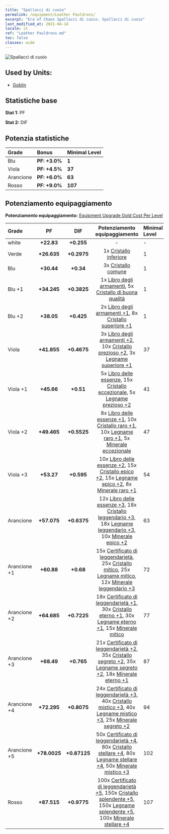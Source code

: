 ```yaml
---
title: "Spallacci di cuoio"
permalink: /equipment/Leather Pauldrons/
excerpt: "Era of Chaos Spallacci di cuoio. Spallacci di cuoio"
last_modified_at: 2021-04-14
locale: it
ref: "Leather Pauldrons.md"
toc: false
classes: wide
---
```


  ![Spallacci di cuoio](/images/e/e_4014.png)

## Used by Units:

* [Goblin](/it/units/Goblin/) 


## Statistiche base
 **Stat 1:** PF

 **Stat 2:** DIF

## Potenzia statistiche

  |     Grade    |   Bonus | Minimal Level | 
  |:-------------|:--------|:--------------| 
  | Blu | **PF: +3.0%** | **1** | 
  | Viola | **PF: +4.5%** | **37** | 
  | Arancione | **PF: +6.0%** | **63** | 
  | Rosso | **PF: +9.0%** | **107** | 


## Potenziamento equipaggiamento
 **Potenziamento equipaggiamento:** [Equipment Upgrade Gold Cost Per Level](/equipment/EquipmentUpgradeCostPerLevel/) 

  |          Grade      | PF | DIF | Potenziamento equipaggiamento | Minimal Level |
  |:--------------------|:---------:|:---------:|:----------------:|:--------------|
  | white | **+22.83** | **+0.255** | - | - |
  | Verde | **+26.635** | **+0.2975** | 1x [Cristallo inferiore](/it/Items/mat_5/) | 1 |
  | Blu | **+30.44** | **+0.34** | 3x [Cristallo comune](/it/Items/mat_11/) | 1 |
  | Blu +1 | **+34.245** | **+0.3825** | 1x [Libro degli armamenti](/it/Items/mat_18/), 5x [Cristallo di buona qualità](/it/Items/mat_17/) | 1 |
  | Blu +2 | **+38.05** | **+0.425** | 2x [Libro degli armamenti +1](/it/Items/mat_25/), 8x [Cristallo superiore +1](/it/Items/mat_24/) | 1 |
  | Viola | **+41.855** | **+0.4675** | 3x [Libro degli armamenti +2](/it/Items/mat_32/), 10x [Cristallo prezioso +2](/it/Items/mat_31/), 3x [Legname superiore +1](/it/Items/mat_20/) | 37 |
  | Viola +1 | **+45.66** | **+0.51** | 5x [Libro delle essenze](/it/Items/mat_39/), 15x [Cristallo eccezionale](/it/Items/mat_38/), 5x [Legname prezioso +2](/it/Items/mat_27/) | 41 |
  | Viola +2 | **+49.465** | **+0.5525** | 8x [Libro delle essenze +1](/it/Items/mat_46/), 10x [Cristallo raro +1](/it/Items/mat_45/), 10x [Legname raro +1](/it/Items/mat_41/), 5x [Minerale eccezionale](/it/Items/mat_33/) | 47 |
  | Viola +3 | **+53.27** | **+0.595** | 10x [Libro delle essenze +2](/it/Items/mat_53/), 15x [Cristallo epico +2](/it/Items/mat_52/), 15x [Legname epico +2](/it/Items/mat_48/), 8x [Minerale raro +1](/it/Items/mat_40/) | 54 |
  | Arancione | **+57.075** | **+0.6375** | 12x [Libro delle essenze +3](/it/Items/mat_60/), 18x [Cristallo leggendario +3](/it/Items/mat_59/), 18x [Legname leggendario +3](/it/Items/mat_55/), 10x [Minerale epico +2](/it/Items/mat_47/) | 63 |
  | Arancione +1 | **+60.88** | **+0.68** | 15x [Certificato di leggendarietà](/it/Items/mat_67/), 25x [Cristallo mitico](/it/Items/mat_66/), 25x [Legname mitico](/it/Items/mat_62/), 12x [Minerale leggendario +3](/it/Items/mat_54/) | 72 |
  | Arancione +2 | **+64.685** | **+0.7225** | 18x [Certificato di leggendarietà +1](/it/Items/mat_74/), 30x [Cristallo eterno +1](/it/Items/mat_73/), 30x [Legname eterno +1](/it/Items/mat_69/), 15x [Minerale mitico](/it/Items/mat_61/) | 77 |
  | Arancione +3 | **+68.49** | **+0.765** | 21x [Certificato di leggendarietà +2](/it/Items/mat_81/), 35x [Cristallo segreto +2](/it/Items/mat_80/), 35x [Legname segreto +2](/it/Items/mat_76/), 18x [Minerale eterno +1](/it/Items/mat_68/) | 87 |
  | Arancione +4 | **+72.295** | **+0.8075** | 24x [Certificato di leggendarietà +3](/it/Items/mat_88/), 40x [Cristallo mistico +3](/it/Items/mat_87/), 40x [Legname mistico +3](/it/Items/mat_83/), 25x [Minerale segreto +2](/it/Items/mat_75/) | 94 |
  | Arancione +5 | **+78.0025** | **+0.87125** | 50x [Certificato di leggendarietà +4](/it/Items/mat_95/), 80x [Cristallo stellare +4](/it/Items/mat_94/), 80x [Legname stellare +4](/it/Items/mat_90/), 50x [Minerale mistico +3](/it/Items/mat_82/) | 102 |
  | Rosso | **+87.515** | **+0.9775** | 100x [Certificato di leggendarietà +5](/it/Items/mat_102/), 150x [Cristallo splendente +5](/it/Items/mat_101/), 150x [Legname splendente +5](/it/Items/mat_97/), 100x [Minerale stellare +4](/it/Items/mat_89/) | 107 |

